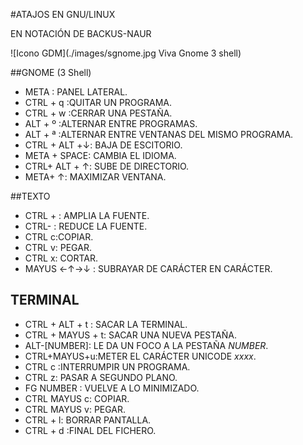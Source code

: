 #ATAJOS EN GNU/LINUX

EN NOTACIÓN DE BACKUS-NAUR

![Icono GDM](./images/sgnome.jpg Viva Gnome 3 shell)

##GNOME (3 Shell)

- META   : PANEL LATERAL.
- CTRL + q :QUITAR UN PROGRAMA.
- CTRL + w :CERRAR UNA PESTAÑA.
- ALT + º  :ALTERNAR ENTRE PROGRAMAS.
- ALT + ª  :ALTERNAR ENTRE VENTANAS DEL MISMO PROGRAMA.
- CTRL + ALT +↓: BAJA DE ESCITORIO.
- META + SPACE: CAMBIA EL IDIOMA.
- CTRL+ ALT + ↑: SUBE DE DIRECTORIO.
- META+ ↑: MAXIMIZAR VENTANA.

##TEXTO

- CTRL + : AMPLIA LA FUENTE.
- CTRL- : REDUCE LA FUENTE.
- CTRL c:COPIAR.
- CTRL v: PEGAR.
- CTRL x: CORTAR.
- MAYUS ←↑→↓ : SUBRAYAR DE CARÁCTER EN CARÁCTER.

## TERMINAL

- CTRL + ALT + t : SACAR LA TERMINAL.
- CTRL + MAYUS + t: SACAR UNA NUEVA PESTAÑA.
- ALT-[NUMBER]: LE DA UN FOCO A LA PESTAÑA _NUMBER_.
- CTRL+MAYUS+u:METER EL CARÁCTER UNICODE _xxxx_.
- CTRL c :INTERRUMPIR UN PROGRAMA.
- CTRL z: PASAR A SEGUNDO PLANO.
- FG NUMBER : VUELVE A LO MINIMIZADO.
- CTRL MAYUS c: COPIAR.
- CTRL MAYUS v: PEGAR.
- CTRL + l: BORRAR PANTALLA. 
- CTRL + d :FINAL DEL FICHERO.